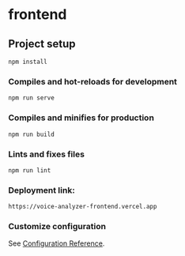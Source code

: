 # frontend

## Project setup
```
npm install
```

### Compiles and hot-reloads for development
```
npm run serve
```

### Compiles and minifies for production
```
npm run build
```

### Lints and fixes files
```
npm run lint
```

### Deployment link:
`https://voice-analyzer-frontend.vercel.app`

### Customize configuration
See [Configuration Reference](https://cli.vuejs.org/config/).
